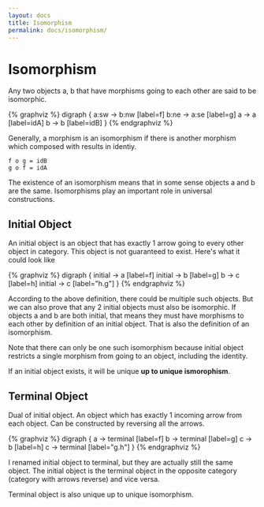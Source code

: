 ```yaml
---
layout: docs
title: Isomorphism
permalink: docs/isomorphism/
---
```

# Isomorphism
Any two objects a, b that have morphisms going to each other are said to be isomorphic.

{% graphviz %}
digraph {
    a:sw -> b:nw [label=f]
    b:ne -> a:se [label=g]
    a -> a [label=idA]
    b -> b [label=idB]
}
{% endgraphviz %}

Generally, a morphism is an isomorphism if there is another morphism which composed with results in identiy.
```
f o g = idB
g o f = idA
```

The existence of an isomorphism means that in some sense objects a and b are the same. Isomorphisms play an important role in universal constructions.

## Initial Object
An initial object is an object that has exactly 1 arrow going to every other object in category. This object is not guaranteed to exist. Here's what it could look like

{% graphviz %}
digraph {
    initial -> a [label=f]
    initial -> b [label=g]
    b -> c [label=h]
    initial -> c [label="h.g"]
}
{% endgraphviz %}

According to the above definition, there could be multiple such objects. But we can also prove that any 2 initial objects must also be isomorphic. If objects a and b are both initial, that means they must have morphisms to each other by definition of an initial object. That is also the definition of an isomorphism. 

Note that there can only be one such isomorphism because initial object restricts a single morphism from going to an object, including the identity.

If an initial object exists, it will be unique __up to unique ismorophism__.

## Terminal Object
Dual of initial object. An object which has exactly 1 incoming arrow from each object. Can be constructed by reversing all the arrows.

{% graphviz %}
digraph {
    a -> terminal [label=f]
    b -> terminal [label=g]
    c -> b [label=h]
    c -> terminal [label="g.h"]
}
{% endgraphviz %}

I renamed initial object to terminal, but they are actually still the same object. The initial object is the terminal object in the opposite category (category with arrows reverse) and vice versa.

Terminal object is also unique up to unique isomorphism.